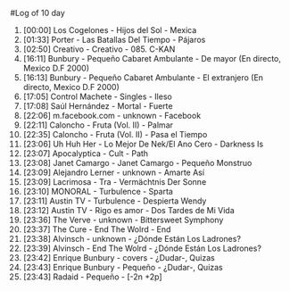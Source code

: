 #Log of 10 day

1. [00:00] Los Cogelones - Hijos del Sol - Mexica
1. [01:33] Porter - Las Batallas Del Tiempo - Pájaros
1. [02:50] Creativo - Creativo - 085. C-KAN
1. [16:11] Bunbury - Pequeño Cabaret Ambulante - De mayor (En directo, Mexico D.F 2000)
1. [16:13] Bunbury - Pequeño Cabaret Ambulante - El extranjero (En directo, Mexico D.F 2000)
1. [17:05] Control Machete - Singles - Ileso
1. [17:08] Saúl Hernández - Mortal - Fuerte
1. [22:06] m.facebook.com - unknown - Facebook
1. [22:11] Caloncho - Fruta (Vol. II) - Palmar
1. [22:35] Caloncho - Fruta (Vol. II) - Pasa el Tiempo
1. [23:06] Uh Huh Her - Lo Mejor De Nek/El Ano Cero - Darkness Is
1. [23:07] Apocalyptica - Cult - Path
1. [23:08] Janet Camargo - Janet Camargo - Pequeño Monstruo
1. [23:09] Alejandro Lerner - unknown - Amarte Así
1. [23:09] Lacrimosa - Tra - Vermächtnis Der Sonne
1. [23:10] MONORAL - Turbulence - Sparta
1. [23:11] Austin TV - Turbulence - Despierta Wendy
1. [23:12] Austin TV - Rigo es amor - Dos Tardes de Mi Vida
1. [23:36] The Verve - unknown - Bittersweet Symphony
1. [23:37] The Cure - End The Wolrd - End
1. [23:38] Alvinsch - unknown - ¿Dónde Están Los Ladrones?
1. [23:39] Alvinsch - End The Wolrd - ¿Dónde Están Los Ladrones?
1. [23:42] Enrique Bunbury - covers - ¿Dudar-, Quizas
1. [23:43] Enrique Bunbury - Pequeño - ¿Dudar-, Quizas
1. [23:43] Radaid - Pequeño - [-2n +2p]
